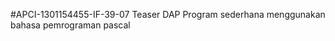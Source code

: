 #APCI-1301154455-IF-39-07
            Teaser DAP
            Program sederhana menggunakan bahasa pemrograman pascal
